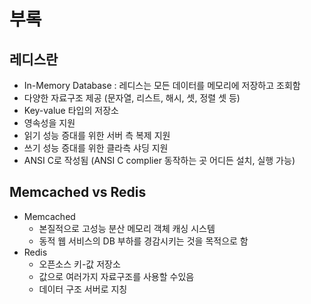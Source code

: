 # 부록

## 레디스란

- In-Memory Database : 레디스는 모든 데이터를 메모리에 저장하고 조회함
- 다양한 자료구조 제공 (문자열, 리스트, 해시, 셋, 정렬 셋 등)
- Key-value 타입의 저장소
- 영속성을 지원
- 읽기 성능 증대를 위한 서버 측 복제 지원
- 쓰기 성능 증대를 위한 클라측 샤딩 지원
- ANSI C로 작성됨 (ANSI C complier 동작하는 곳 어디든 설치, 실행 가능)

## Memcached vs Redis

- Memcached
  - 본질적으로 고성능 분산 메모리 객체 캐싱 시스템
  - 동적 웹 서비스의 DB 부하를 경감시키는 것을 목적으로 함
- Redis
  - 오픈소스 키-값 저장소
  - 값으로 여러가지 자료구조를 사용할 수있음
  - 데이터 구조 서버로 지칭
